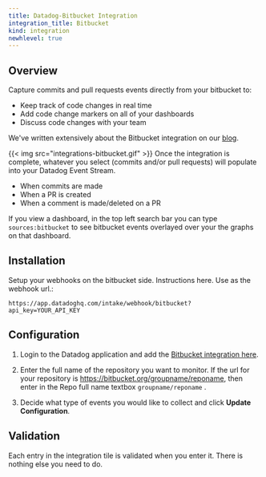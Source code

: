 ```yaml
---
title: Datadog-Bitbucket Integration
integration_title: Bitbucket
kind: integration
newhlevel: true
---
```

## Overview

Capture commits and pull requests events directly from your bitbucket to:

  * Keep track of code changes in real time
  * Add code change markers on all of your dashboards
  * Discuss code changes with your team

We've written extensively about the Bitbucket integration on our [blog][1].

{{< img src="integrations-bitbucket.gif" >}}
Once the integration is complete, whatever you select (commits and/or pull requests) will populate
into your Datadog Event Stream.

* When commits are made
* When a PR is created
* When a comment is made/deleted on a PR

If you view a dashboard, in the top left search bar you can type ```sources:bitbucket``` to see bitbucket events overlayed over your the graphs on that dashboard.

## Installation

Setup your webhooks on the bitbucket side. Instructions here.
Use as the webhook url.:

 ```
 https://app.datadoghq.com/intake/webhook/bitbucket?api_key=YOUR_API_KEY
 ```

## Configuration

1. Login to the Datadog application and add the [Bitbucket integration here][2].

2. Enter the full name of the repository you want to monitor. If the url for your repository is https://bitbucket.org/groupname/reponame, then enter in the Repo full name textbox
```groupname/reponame``` .

3.  Decide what type of events you would like to collect and click **Update Configuration**.

## Validation

Each entry in the integration tile is validated when you enter it. There is nothing else you need to do.



[1]: https://www.datadoghq.com/blog/understand-code-changes-impact-system-performance-bitbucket-datadog/
[2]: https://app.datadoghq.com/account/settings#integrations/bitbucket
